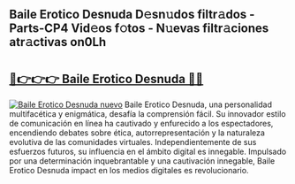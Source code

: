 ## Baile Erotico Desnuda D𝚎sn𝚞dos filtr𝚊dos - Parts-CP4 Vid𝚎os f𝚘tos - N𝚞evas filtr𝚊ciones atr𝚊ctivas on0Lh

# <h2><a href="http://mb9xln.tromn.icu/?c=Baile+Erotico+Desnuda">🔗👉👉👉 Baile Erotico Desnuda 🔗🔗</a></h2>

[![Baile Erotico Desnuda nuevo](https://i.imgur.com/pEAQMta.gif)](http://mb9xln.tromn.icu/?c=Baile+Erotico+Desnuda)
Baile Erotico Desnuda, una personalidad multifacética y enigmática, desafía la comprensión fácil. Su innovador estilo de comunicación en línea ha cautivado y enfurecido a los espectadores, encendiendo debates sobre ética, autorrepresentación y la naturaleza evolutiva de las comunidades virtuales. Independientemente de sus esfuerzos futuros, su influencia en el ámbito digital es innegable. Impulsado por una determinación inquebrantable y una cautivación innegable, Baile Erotico Desnuda impact en los medios digitales es revolucionario.
